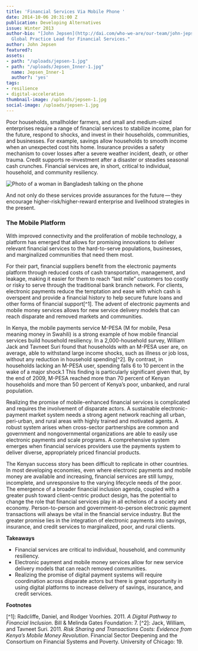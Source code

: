 ```yaml
---
title: 'Financial Services Via Mobile Phone '
date: 2014-10-06 20:31:00 Z
publication: Developing Alternatives
issue: Winter 2013
author-bio: "[John Jepsen](http://dai.com/who-we-are/our-team/john-jepsen) is DAI's
  Global Practice Lead for Financial Services."
author: John Jepsen
featured?: 
assets:
- path: "/uploads/jepsen-1.jpg"
- path: "/uploads/Jepsen_Inner-1.jpg"
  name: Jepsen_Inner-1
  author?: 'yes'
tags:
- resilience
- digital-acceleration
thumbnail-image: /uploads/jepsen-1.jpg
social-image: /uploads/jepsen-1.jpg
---
```


<p>Poor households, smallholder farmers, and small and medium-sized enterprises require a range of financial services to stabilize income, plan for the future, respond to shocks, and invest in their households, communities, and businesses. For example, savings allow households to smooth income when an unexpected cost hits home. Insurance provides a safety mechanism to cover losses after a severe weather incident, death, or other trauma. Credit supports re-investment after a disaster or steadies seasonal cash crunches. Financial services are, in short, critical to individual, household, and community resiliency.</p>


![Photo of a woman in Bangladesh talking on the phone](/uploads/jepsen-1.jpg "A woman in Bangladesh uses a cell phone at a local market.")   
  <p>And not only do these services provide assurances for the future — they encourage higher-risk/higher-reward enterprise and livelihood strategies in the present.</p>
<h3>The Mobile Platform</h3>
  <p>With improved connectivity and the proliferation of mobile technology, a platform has emerged that allows for promising innovations to deliver relevant financial services to the hard-to-serve populations, businesses, and marginalized communities that need them most.</p>

For their part, financial suppliers benefit from the electronic payments platform through reduced costs of cash transportation, management, and leakage, making it easier for them to reach “last mile” customers too costly or risky to serve through the traditional bank branch network. For clients, electronic payments reduce the temptation and ease with which cash is overspent and provide a financial history to help secure future loans and other forms of financial support[^1]. The advent of electronic payments and mobile money services allows for new service delivery models that can reach disparate and removed markets and communities.

In Kenya, the mobile payments service M-PESA (M for mobile, Pesa meaning money in Swahili) is a strong example of how mobile financial services build household resiliency. In a 2,000-household survey, William Jack and Tavneet Suri found that households with an M-PESA user are, on average, able to withstand large income shocks, such as illness or job loss, without any reduction in household spending[^2]. By contrast, in households lacking an M-PESA user, spending falls 6 to 10 percent in the wake of a major shock.1 This finding is particularly significant given that, by the end of 2009, M-PESA reached more than 70 percent of Kenyan households and more than 50 percent of Kenya’s poor, unbanked, and rural population.

<p>Realizing the promise of mobile-enhanced financial services is complicated and requires the involvement of disparate actors. A sustainable electronic-payment market system needs a strong agent network reaching all urban, peri-urban, and rural areas with highly trained and motivated agents. A robust system arises when cross-sector partnerships are common and government and nongovernmental organizations are able to easily use electronic payments and scale programs. A comprehensive system emerges when financial services providers use the payments system to deliver diverse, appropriately priced financial products.</p>
  <p>The Kenyan success story has been difficult to replicate in other countries. In most developing economies, even where electronic payments and mobile money are available and increasing, financial services are still lumpy, incomplete, and unresponsive to the varying lifecycle needs of the poor. The emergence of a broader financial inclusion agenda, coupled with a greater push toward client-centric product design, has the potential to change the role that financial services play in all echelons of a society and economy. Person-to-person and government-to-person electronic payment transactions will always be vital in the financial service industry. But the greater promise lies in the integration of electronic payments into savings, insurance, and credit services to marginalized, poor, and rural clients.</p>
  <p><strong>Takeaways</strong></p>
  <ul>
    <li>Financial services are critical to individual, household, and community resiliency.</li>
    <li>Electronic payment and mobile money services allow for new service delivery models that can reach removed communities.  </li>
    <li>Realizing the promise of digital payment systems will require coordination across disparate actors but there is great opportunity in using digital platforms to increase delivery of savings, insurance, and credit services.</li>
  </ul>
  
<p><strong>Footnotes</strong></p>
[^1]: Radcliffe, Daniel, and Rodger Voorhies. 2011. <em>A Digital Pathway to Financial Inclusion</em>. Bill & Melinda Gates Foundation: 7. 
[^2]: Jack, William, and Tavneet Suri. 2011. <em>Risk Sharing and Transactions Costs: Evidence from Kenya’s Mobile Money Revolution</em>. Financial Sector Deepening and the Consortium on Financial Systems and Poverty. University of Chicago: 19.
